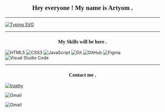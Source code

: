 <link rel="preconnect" href="https://fonts.googleapis.com">
<link rel="preconnect" href="https://fonts.gstatic.com" crossorigin>
<link href="https://fonts.googleapis.com/css2?family=Architects+Daughter&display=swap" rel="stylesheet">

<h2 align="center" style="font-family:Architects Daughter">Hey everyone ! My name is Artyom .</h2>

---

[![Typing SVG](https://readme-typing-svg.herokuapp.com?font=Architects+Daughter&color=%23000000&center=true&multiline=true&width=800&height=60&lines=Welcome+to+my+Page;I+still+learning+English%2C+so+bear+me+please...😄)](https://git.io/typing-svg)

---

<h3 align="center" style="font-family:Architects Daughter">My Skills will be here .</h3>

![HTML5](https://img.shields.io/badge/html5-%23E34F26.svg?style=for-the-badge&logo=html5&logoColor=white) ![CSS3](https://img.shields.io/badge/css3-%231572B6.svg?style=for-the-badge&logo=css3&logoColor=white) ![JavaScript](https://img.shields.io/badge/javascript-%23323330.svg?style=for-the-badge&logo=javascript&logoColor=%23F7DF1E) ![Git](https://img.shields.io/badge/git-%23F05033.svg?style=for-the-badge&logo=git&logoColor=white) ![GitHub](https://img.shields.io/badge/github-%23121011.svg?style=for-the-badge&logo=github&logoColor=white) ![Figma](https://img.shields.io/badge/figma-%23F24E1E.svg?style=for-the-badge&logo=figma&logoColor=white) ![Visual Studio Code](https://img.shields.io/badge/VS%20Code-0078d7.svg?style=for-the-badge&logo=visual-studio-code&logoColor=white)

---

<h3 align="center" style="font-family:Architects Daughter">Contact me .</h3>

[![trophy](https://rtinit-trophy.vercel.app/?rtinit=ryo-ma)](https://github.com/ryo-ma/rtinit-trophy)



![Gmail](https://img.shields.io/badge/Post-fizrukaleksikov@gmail.com-D14836??style=flat-square&logo=gmail)

![Gmail](https://img.shields.io/badge/-rtinit%237770-7289DA??style=flat-square&logo=discord&logoColor=white)




<!--
**RTinIT/rtinit** is a ✨ _special_ ✨ repository because its `README.md` (this file) appears on your GitHub profile.

Here are some ideas to get you started:

- 🔭 I’m currently working on ...
- 🌱 I’m currently learning ...
- 👯 I’m looking to collaborate on ...
- 🤔 I’m looking for help with ...
- 💬 Ask me about ...
- 📫 How to reach me: ...
- 😄 Pronouns: ...
- ⚡ Fun fact: ...
-->

